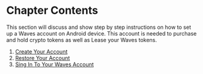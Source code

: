# Chapter Contents

This section will discuss and show step by step instructions on how to set up a Waves account on Android device. This account is needed to purchase and hold crypto tokens as well as Lease your Waves tokens.

1. [Create Your Account](mobile-apps/android/account-managment/creating-an-account.md)
2. [Restore Your Account](/mobile-apps/android/account-managment/restore-an-account.md)
3. [Sing In To Your Waves Account](...)
